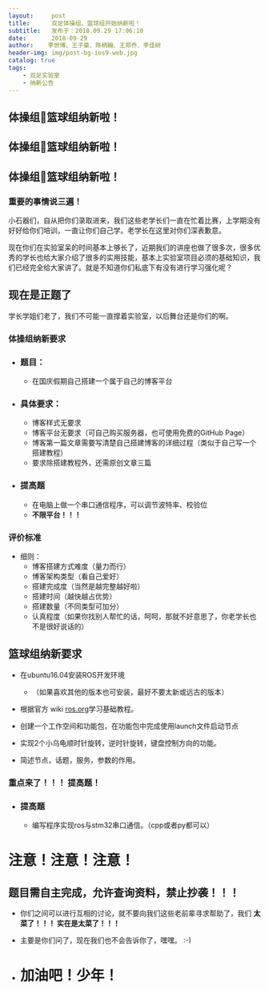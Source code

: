 ```yaml
---
layout:     post
title:      双足体操组、篮球组开始纳新啦！
subtitle:   发布于：2018.09.29 17:06:10
date:       2018-09-29
author:    李世博、王子豪、陈柄翰、王郑乔、李佳树
header-img: img/post-bg-ios9-web.jpg
catalog: true
tags:
    - 双足实验室
    - 纳新公告
---
```


## 体操组🏀篮球组纳新啦！
## 体操组🏀篮球组纳新啦！
## 体操组🏀篮球组纳新啦！

### 重要的事情说三遍！

小石器们，自从把你们录取进来，我们这些老学长们一直在忙着比赛，上学期没有好好给你们培训，一直让你们自己学。老学长在这里对你们深表歉意。

现在你们在实验室呆的时间基本上够长了，近期我们的讲座也做了很多次，很多优秀的学长也给大家介绍了很多的实用技能，基本上实验室项目必须的基础知识，我们已经完全给大家讲了。就是不知道你们私底下有没有进行学习强化呢？

## 现在是正题了

学长学姐们老了，我们不可能一直撑着实验室，以后舞台还是你们的啊。

### 体操组纳新要求

* ### 题目：
    * 在国庆假期自己搭建一个属于自己的博客平台

* ### 具体要求：
    * 博客样式无要求
    * 博客平台无要求（可自己购买服务器，也可使用免费的GitHub Page）
    * 博客第一篇文章需要写清楚自己搭建博客的详细过程（类似于自己写一个搭建教程）
    * 要求除搭建教程外，还需原创文章三篇

* ### 提高题

     * 在电脑上做一个串口通信程序，可以调节波特率、校验位
    * **不限平台！！！**

### 评价标准
* 细则：
    * 博客搭建方式难度（量力而行）
    * 博客架构类型（看自己爱好）
    * 搭建完成度（当然是越完整越好啦）
    * 搭建时间（越快越占优势）
    * 搭建数量（不同类型可加分）
    * 认真程度（如果你找别人帮忙的话，呵呵，那就不好意思了，你老学长也不是很好说话的）


## 篮球组纳新要求

* 在ubuntu16.04安装ROS开发环境
    * （如果喜欢其他的版本也可安装，最好不要太新或远古的版本）

* 根据官方 wiki [ros.org](ros.org)学习基础教程。

* 创建一个工作空间和功能包，在功能包中完成使用launch文件启动节点

* 实现2个小乌龟顺时针旋转，逆时针旋转，键盘控制方向的功能。

* 简述节点，话题，服务，参数的作用。

### 重点来了！！！ 提高题！
* ### 提高题
    * 编写程序实现ros与stm32串口通信。（cpp或者py都可以）


#  注意！注意！注意！

## 题目需自主完成，允许查询资料，禁止抄袭！！！

*  你们之间可以进行互相的讨论，就不要向我们这些老前辈寻求帮助了，我们 **太菜了！！！ 实在是太菜了！！！**

*  主要是你们问了，现在我们也不会告诉你了，嘿嘿。  :-)

* # 加油吧！少年！
